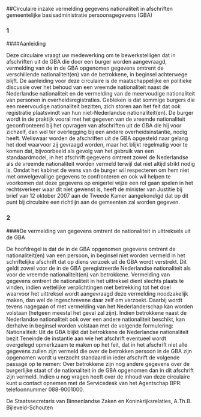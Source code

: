 <meta http-equiv='Content-Type' content='text/html; charset=utf-8' />

##Circulaire inzake vermelding gegevens nationaliteit in afschriften gemeentelijke basisadministratie persoonsgegevens (GBA)

### 1  

####Aanleiding

Deze circulaire vraagt uw medewerking om te bewerkstelligen dat in afschriften uit de GBA die door een burger worden aangevraagd, vermelding van de in de GBA opgenomen gegevens omtrent de verschillende nationaliteit(en) van de betrokkene, in beginsel achterwege blijft. De aanleiding voor deze circulaire is de maatschappelijke en politieke discussie over het behoud van een vreemde nationaliteit naast de Nederlandse nationaliteit en de vermelding van de meervoudige nationaliteit van personen in overheidsregistraties. Gebleken is dat sommige burgers die een meervoudige nationaliteit bezitten, zich storen aan het feit dat ook registratie plaatsvindt van hun niet-Nederlandse nationaliteit(en). De burger wordt in de praktijk vooral met het gegeven van de vreemde nationaliteit geconfronteerd bij het opvragen van afschriften uit de GBA die hij voor zichzelf, dan wel ter overlegging bij een andere overheidsinstantie, nodig heeft. Weliswaar worden de afschriften uit de GBA opgesteld naar gelang het doel waarvoor zij gevraagd worden, maar het blijkt regelmatig voor te komen dat, bijvoorbeeld als gevolg van het gebruik van een standaardmodel, in het afschrift gegevens omtrent zowel de Nederlandse als de vreemde nationaliteit worden vermeld terwijl dat niet altijd strikt nodig is. Omdat het kabinet de wens van de burger wil respecteren om hem niet met onwelgevallige gegevens te confronteren en ook wil helpen te voorkomen dat deze gegevens op enigerlei wijze een rol gaan spelen in het rechtsverkeer waar dit niet gewenst is, heeft de minister van Justitie bij brief van 12 oktober 2007 aan de Tweede Kamer aangekondigd dat op dit punt bij circulaire een richtlijn aan de gemeenten zal worden gegeven.    
### 2  

####De vermelding van gegevens omtrent de nationaliteit in uittreksels uit de GBA

De hoofdregel is dat de in de GBA opgenomen gegevens omtrent de nationaliteit(en) van een persoon, in beginsel niet worden vermeld in het schriftelijke afschrift dat op diens verzoek uit de GBA wordt verstrekt. Dit geldt zowel voor de in de GBA geregistreerde Nederlandse nationaliteit als voor de vreemde nationaliteit(en) van betrokkene. Vermelding van gegevens omtrent de nationaliteit in het uittreksel dient slechts plaats te vinden, indien wettelijke verplichtingen met betrekking tot het doel waarvoor het uittreksel wordt aangevraagd deze vermelding noodzakelijk maken, dan wel de ingeschrevene daar zelf om verzoekt. Daarbij wordt tevens nagegaan of met vermelding van het Nederlanderschap kan worden volstaan (hetgeen meestal het geval zal zijn). Indien betrokkene naast de Nederlandse nationaliteit ook over een andere nationaliteit beschikt, kan derhalve in beginsel worden volstaan met de volgende formulering: Nationaliteit: Uit de GBA blijkt dat betrokkene de Nederlandse nationaliteit bezit Teneinde de instantie aan wie het afschrift eventueel wordt overgelegd opmerkzaam te maken op het feit, dat in het afschrift niet alle gegevens zullen zijn vermeld die over de betrokken persoon in de GBA zijn opgenomen wordt u verzocht standaard in ieder afschrift de volgende passage op te nemen: Over betrokkene zijn nog andere gegevens over de burgerlijke staat of de nationaliteit in de GBA opgenomen dan in dit afschrift zijn vermeld. Indien u nog vragen heeft over de inhoud van deze circulaire kunt u contact opnemen met de Servicedesk van het Agentschap BPR: telefoonnummer 088-9001000.     

De 
Staatssecretaris van Binnenlandse Zaken en Koninkrijksrelaties, 
A.Th.B. Bijleveld-Schouten     
